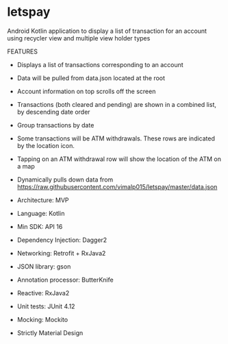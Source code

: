 # letspay
Android Kotlin application to display a list of transaction for an account using recycler view and multiple view holder types

FEATURES
* Displays a list of transactions corresponding to an account 
* Data will be pulled from data.json located at the root
* Account information on top scrolls off the screen
* Transactions (both cleared and pending) are shown in a combined list, by descending date order
* Group transactions by date
* Some transactions will be ATM withdrawals. These rows are indicated by the location icon.
* Tapping on an ATM withdrawal row will show the location of the ATM on a map
* Dynamically pulls down data from https://raw.githubusercontent.com/vimalp015/letspay/master/data.json

* Architecture: MVP
* Language: Kotlin
* Min SDK: API 16
* Dependency Injection: Dagger2
* Networking: Retrofit + RxJava2
* JSON library: gson
* Annotation processor: ButterKnife
* Reactive: RxJava2
* Unit tests: JUnit 4.12
* Mocking: Mockito
* Strictly Material Design
